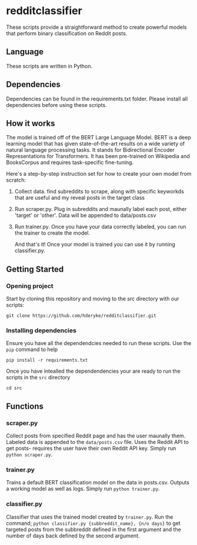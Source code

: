 # redditclassifier
These scripts provide a straightforward method to create powerful models that perform binary classification on Reddit posts.

## Language
These scripts are written in Python.

## Dependencies
Dependencies can be found in the requirements.txt folder. Please install all dependencies before using these scripts.


## How it works
The model is trained off of the BERT Large Language Model. BERT is a deep learning model that has given state-of-the-art results on a wide variety of natural language processing tasks. It stands for Bidirectional Encoder Representations for Transformers. It has been pre-trained on Wikipedia and BooksCorpus and requires task-specific fine-tuning.

Here's a step-by-step instruction set for how to create your own model from scratch:

1. Collect data. find subreddits to scrape, along with specific keyworkds that are useful and my reveal posts in the target class
2. Run scraper.py. Plug in subreddits and maunally label each post, either 'target' or 'other'. Data will be appended to data/posts.csv
3. Run trainer.py. Once you have your data correctly labeled, you can run the trainer to create the model.

   And that's it! Once your model is trained you can use it by running classifier.py.

## Getting Started

### Opening project
Start by cloning this repository and moving to the src directory with our scripts:

``` git clone https://github.com/hderyke/redditclassifier.git ```


### Installing dependencies
Ensure you have all the dependendcies needed to run these scripts. Use the  ``` pip ``` command to help

``` pip install -r requirements.txt ```

Once you have intealled the dependendencies your are ready to run the scripts in the ``` src ``` directory

```cd src```


## Functions

### scraper.py
Collect posts from specified Reddit page and has the user maunally them. Labeled data is appended to the ```data/posts.csv``` file. Uses the Reddit API to get posts- requires the user have their own Reddit API key. Simply run ```python scraper.py```.

### trainer.py
Trains a default BERT classification model on the data in posts.csv. Outputs a working model as well as logs. Simply run ```python trainer.py```.

### classifier.py
Classifier that uses the trained model created by ```trainer.py```. Run the command; ```python classifier.py {subbreddit_name}, {n/o days}``` to get targeted posts from the subbreddit defined in the first argument and the number of days back defined by the second argument.








